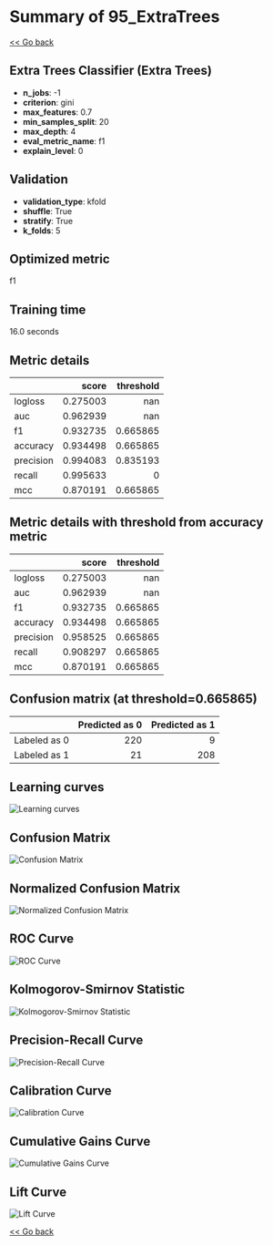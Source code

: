# Summary of 95_ExtraTrees

[<< Go back](../README.md)


## Extra Trees Classifier (Extra Trees)
- **n_jobs**: -1
- **criterion**: gini
- **max_features**: 0.7
- **min_samples_split**: 20
- **max_depth**: 4
- **eval_metric_name**: f1
- **explain_level**: 0

## Validation
 - **validation_type**: kfold
 - **shuffle**: True
 - **stratify**: True
 - **k_folds**: 5

## Optimized metric
f1

## Training time

16.0 seconds

## Metric details
|           |    score |   threshold |
|:----------|---------:|------------:|
| logloss   | 0.275003 |  nan        |
| auc       | 0.962939 |  nan        |
| f1        | 0.932735 |    0.665865 |
| accuracy  | 0.934498 |    0.665865 |
| precision | 0.994083 |    0.835193 |
| recall    | 0.995633 |    0        |
| mcc       | 0.870191 |    0.665865 |


## Metric details with threshold from accuracy metric
|           |    score |   threshold |
|:----------|---------:|------------:|
| logloss   | 0.275003 |  nan        |
| auc       | 0.962939 |  nan        |
| f1        | 0.932735 |    0.665865 |
| accuracy  | 0.934498 |    0.665865 |
| precision | 0.958525 |    0.665865 |
| recall    | 0.908297 |    0.665865 |
| mcc       | 0.870191 |    0.665865 |


## Confusion matrix (at threshold=0.665865)
|              |   Predicted as 0 |   Predicted as 1 |
|:-------------|-----------------:|-----------------:|
| Labeled as 0 |              220 |                9 |
| Labeled as 1 |               21 |              208 |

## Learning curves
![Learning curves](learning_curves.png)
## Confusion Matrix

![Confusion Matrix](confusion_matrix.png)


## Normalized Confusion Matrix

![Normalized Confusion Matrix](confusion_matrix_normalized.png)


## ROC Curve

![ROC Curve](roc_curve.png)


## Kolmogorov-Smirnov Statistic

![Kolmogorov-Smirnov Statistic](ks_statistic.png)


## Precision-Recall Curve

![Precision-Recall Curve](precision_recall_curve.png)


## Calibration Curve

![Calibration Curve](calibration_curve_curve.png)


## Cumulative Gains Curve

![Cumulative Gains Curve](cumulative_gains_curve.png)


## Lift Curve

![Lift Curve](lift_curve.png)



[<< Go back](../README.md)
